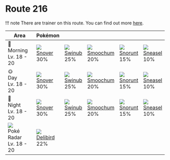 # Route 216

!!! note
    There are trainer on this route. You can find out more [here](../../trainer_changes/route_216/).

Area                                          | Pokémon                         | &nbsp;                        | &nbsp;                          | &nbsp;                         | &nbsp;                         | 
---                                           | ---                             | ---                           | ---                             | ---                            | ---                            | 
🌅<br>Morning<br>Lv. 18 - 20                   | ![][459]<br> [Snover]<br> 30%   | ![][220]<br> [Swinub]<br> 25% | ![][238]<br> [Smoochum]<br> 20% | ![][361]<br> [Snorunt]<br> 15% | ![][215]<br> [Sneasel]<br> 10% | 
🌞<br>Day<br>Lv. 18 - 20                       | ![][459]<br> [Snover]<br> 30%   | ![][220]<br> [Swinub]<br> 25% | ![][238]<br> [Smoochum]<br> 20% | ![][361]<br> [Snorunt]<br> 15% | ![][215]<br> [Sneasel]<br> 10% | 
🌙<br>Night<br>Lv. 18 - 20                     | ![][459]<br> [Snover]<br> 30%   | ![][220]<br> [Swinub]<br> 25% | ![][238]<br> [Smoochum]<br> 20% | ![][361]<br> [Snorunt]<br> 15% | ![][215]<br> [Sneasel]<br> 10% | 
![][poke-radar]<br> Poké Radar<br>Lv. 18 - 20 | ![][225]<br> [Delibird]<br> 22% | &nbsp;                        | &nbsp;                          | &nbsp;                         | &nbsp;                         | 

[Sneasel]: ../../pokemon_changes/215/
[Swinub]: ../../pokemon_changes/220/
[Delibird]: ../../pokemon_changes/225/
[Smoochum]: ../../pokemon_changes/238/
[Snorunt]: ../../pokemon_changes/361/
[Snover]: ../../pokemon_changes/459/
[poke-radar]: ../img/items/poke-radar.png
[215]: ../img/pokemon/215.png
[220]: ../img/pokemon/220.png
[225]: ../img/pokemon/225.png
[238]: ../img/pokemon/238.png
[361]: ../img/pokemon/361.png
[459]: ../img/pokemon/459.png
